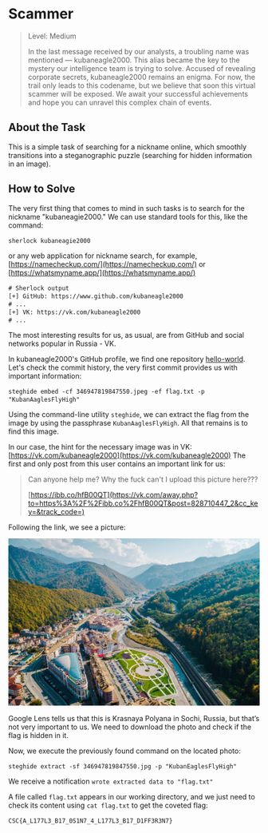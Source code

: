 # Scammer 

>Level: Medium 
> 
>In the last message received by our analysts, a troubling name was mentioned — kubaneagle2000. This alias became the key to the mystery our intelligence team is trying to solve. Accused of revealing corporate secrets, kubaneagle2000 remains an enigma. For now, the trail only leads to this codename, but we believe that soon this virtual scammer will be exposed. We await your successful achievements and hope you can unravel this complex chain of events. 

## About the Task

This is a simple task of searching for a nickname online, which smoothly transitions into a steganographic puzzle (searching for hidden information in an image).  
## How to Solve 

The very first thing that comes to mind in such tasks is to search for the nickname "kubaneagie2000." We can use standard tools for this, like the command: 

```Shell
sherlock kubaneagie2000
````

or any web application for nickname search, for example, [https://namecheckup.com/](https://namecheckup.com/) or [https://whatsmyname.app/](https://whatsmyname.app/)

```Shell
# Sherlock output 
[+] GitHub: https://www.github.com/kubaneagle2000 
# ... 
[+] VK: https://vk.com/kubaneagle2000 
# ...
```

The most interesting results for us, as usual, are from GitHub and social networks popular in Russia - VK.

In kubaneagle2000's GitHub profile, we find one repository [hello-world](https://github.com/kubaneagle2000/hello-world). Let's check the commit history, the very first commit provides us with important information:

```Shell
steghide embed -cf 346947819847550.jpeg -ef flag.txt -p "KubanAaglesFlyHigh"
```

Using the command-line utility `steghide`, we can extract the flag from the image by using the passphrase `KubanAaglesFlyHigh`. All that remains is to find this image.

In our case, the hint for the necessary image was in VK: [https://vk.com/kubaneagle2000](https://vk.com/kubaneagle2000) The first and only post from this user contains an important link for us:

> Can anyone help me? Why the fuck can't I upload this picture here???
> 
> [https://ibb.co/hfB00QT](https://vk.com/away.php?to=https%3A%2F%2Fibb.co%2FhfB00QT&post=828710447_2&cc_key=&track_code=)

Following the link, we see a picture:

![346947819847550.jpg](images/346947819847550.jpg)

Google Lens tells us that this is Krasnaya Polyana in Sochi, Russia, but that’s not very important to us. We need to download the photo and check if the flag is hidden in it.

Now, we execute the previously found command on the located photo:

```Shell
steghide extract -sf 346947819847550.jpg -p "KubanEaglesFlyHigh"
```
We receive a notification `wrote extracted data to "flag.txt"`

A file called `flag.txt` appears in our working directory, and we just need to check its content using `cat flag.txt` to get the coveted flag:

```Shell
CSC{A_L177L3_B17_0S1N7_4_L177L3_B17_D1FF3R3N7}
```